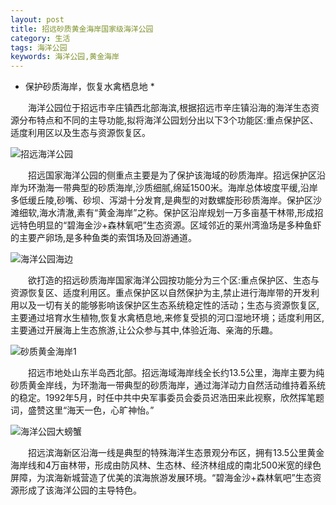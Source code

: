 ```yaml
---
layout: post
title: 招远砂质黄金海岸国家级海洋公园
category: 生活
tags: 海洋公园
keywords: 海洋公园,黄金海岸
---
```

* 保护砂质海岸，恢复水禽栖息地 *

　　海洋公园位于招远市辛庄镇西北部海滨,根据招远市辛庄镇沿海的海洋生态资源分布特点和不同的主导功能,拟将海洋公园划分出以下3个功能区:重点保护区、适度利用区以及生态与资源恢复区。

![招远海洋公园](http://pic.yupoo.com/bztd/GoA8NYcJ/SaKXf.jpg)

　　招远国家海洋公园的侧重点主要是为了保护该海域的砂质海岸。招远保护区沿岸为环渤海一带典型的砂质海岸,沙质细腻,绵延1500米。海岸总体坡度平缓,沿岸多低缓丘陵,砂嘴、砂坝、泻湖十分发育,是典型的对数螺旋形砂质海岸。保护区沙滩细软,海水清澈,素有“黄金海岸”之称。保护区沿岸规划一万多亩基干林带,形成招远特色明显的“碧海金沙+森林氧吧”生态资源。区域邻近的莱州湾渔场是多种鱼虾的主要产卵场,是多种鱼类的索饵场及回游通道。

![海洋公园海边](http://pic.yupoo.com/bztd/GoA8Ptl1/154TSN.jpg)

　　欲打造的招远砂质海岸国家海洋公园按功能分为三个区:重点保护区、生态与资源恢复区、适度利用区。重点保护区以自然保护为主,禁止进行海岸带的开发利用以及一切有关的能够影响该保护区生态系统稳定性的活动；生态与资源恢复区,主要通过培育水生植物,恢复水禽栖息地,来修复受损的河口湿地环境；适度利用区,主要通过开展海上生态旅游,让公众参与其中,体验近海、亲海的乐趣。

![砂质黄金海岸1](http://pic.yupoo.com/bztd/GoA8OHYm/13dp5y.jpg)

　　招远市地处山东半岛西北部。招远海域海岸线全长约13.5公里，海岸主要为纯砂质黄金岸线，为环渤海一带典型的砂质海岸，通过海洋动力自然活动维持着系统的稳定。1992年5月，时任中共中央军事委员会委员迟浩田来此视察，欣然挥笔题词，盛赞这里“海天一色，心旷神怡。”

![海洋公园大螃蟹](http://pic.yupoo.com/bztd/GoA8P0zA/2m609.jpg)

　　招远滨海新区沿海一线是典型的特殊海洋生态景观分布区，拥有13.5公里黄金海岸线和4万亩林带，形成由防风林、生态林、经济林组成的南北500米宽的绿色屏障，为滨海新城营造了优美的滨海旅游发展环境。“碧海金沙+森林氧吧”生态资源形成了该海洋公园的主导特色。
